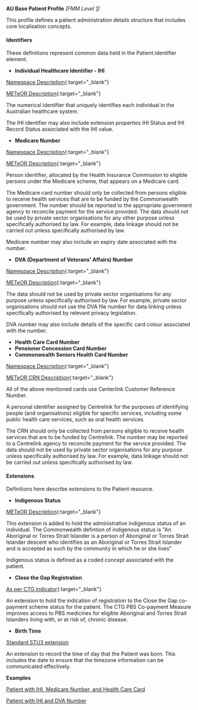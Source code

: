 **AU Base Patient Profile** *[FMM Level [1](guidance.html)]*

This profile defines a patient administration details structure that includes core localisation concepts.

#### Identifiers
These definitions represent common data held in the Patient.identifier element.

* __Individual Healthcare Identifier - IHI__ 

[Namespace Description](http://ns.electronichealth.net.au/id/hi/ihi/1.0/index.html){:target="_blank"}

[METeOR Description](http://meteor.aihw.gov.au/content/index.phtml/itemId/432495){:target="_blank"}

The numerical identifier that uniquely identifies each individual in the Australian healthcare system.

The IHI identifier may also include extension properties IHI Status and IHI Record Status associated with the IHI value.

* __Medicare Number__ 

[Namespace Description](http://ns.electronichealth.net.au/id/medicare-number/index.html){:target="_blank"}

[METeOR Description](http://meteor.aihw.gov.au/content/index.phtml/itemId/270101){:target="_blank"}

Person identifier, allocated by the Health Insurance Commission to eligible persons under the Medicare scheme, that appears on a Medicare card.

The Medicare card number should only be collected from persons eligible to receive health services that are
to be funded by the Commonwealth government. The number should be reported to the appropriate government 
agency to reconcile payment for the service provided. The data should not be used by private sector 
organisations for any other purpose unless specifically authorised by law. For example, data linkage 
should not be carried out unless specifically authorised by law.

Medicare number may also include an expiry date associated with the number.

* __DVA (Department of Veterans' Affairs) Number__ 

[Namespace Description](http://ns.electronichealth.net.au/id/dva/index.html){:target="_blank"}

[METeOR Description](http://meteor.aihw.gov.au/content/index.phtml/itemId/339127){:target="_blank"}

The data should not be used by private sector organisations for any purpose unless specifically authorised by law. For example, 
private sector organisations should not use the DVA file number for data linking unless specifically authorised by relevant 
privacy legislation.

DVA number may also include details of the specific card colour associated with the number.

* __Health Care Card Number__ 
* __Pensioner Concession Card Number__ 
* __Commonwealth Seniors Health Card Number__ 

[Namespace Description](http://ns.electronichealth.net.au/id/centrelink-customer-reference-number/index.html){:target="_blank"}

[METeOR CRN Description](http://meteor.aihw.gov.au/content/index.phtml/itemId/270098){:target="_blank"}

All of the above mentioned cards use Centerlink Customer Reference Number.

A personal identifier assigned by Centrelink for the purposes of identifying people (and organisations) eligible for specific 
services, including some public health care services, such as oral health services.

The CRN should only be collected from persons eligible to receive health services that are to be funded by Centrelink. The 
number may be reported to a Centrelink agency to reconcile payment for the service provided. The data should not be used by
private sector organisations for any purpose unless specifically authorised by law. For example, data linkage should not be
carried out unless specifically authorised by law.

#### Extensions
Definitions here describe extensions to the Patient resource.

* __Indigenous Status__  

[METeOR Description](http://meteor.aihw.gov.au/content/index.phtml/itemId/602543){:target="_blank"}

This extension is added to hold the administrative indigenous status of an individual. The Commonwealth defintion
of indigenous status is "An Aboriginal or Torres Strait Islander is a person of Aboriginal or Torres Strait Islander 
descent who identifies as an Aboriginal or Torres Strait Islander and is accepted as such by the community in which
he or she lives"

Indigenous status is defined as a coded concept associated with the patient.

* __Close the Gap Registration__ 

[As per CTG indicator](http://meteor.aihw.gov.au/content/index.phtml/itemId/603679){:target="_blank"}

An extension to hold the indication of registration to the Close the Gap co-payment scheme status for the patient.  The CTG PBS Co-payment 
Measure improves access to PBS medicines for eligible Aboriginal and Torres Strait Islanders living with, or at risk of, 
chronic disease.

* __Birth Time__

[Standard STU3 extension](http://hl7.org/fhir/STU3/extension-patient-birthtime.html)

An extension to record the time of day that the Patient was born. This includes the date to ensure that the timezone information can be communicated effectively.

**Examples**

[Patient with IHI, Medicare Number, and Health Care Card](Patient-example0.html)

[Patient with IHI and DVA Number](Patient-example1.html)
